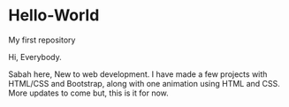 # Hello-World
My first repository 

Hi, Everybody.

Sabah here, New to web development. I have made a few projects with HTML/CSS and Bootstrap, along with one animation using HTML and CSS.
More updates to come but, this is it for now.
